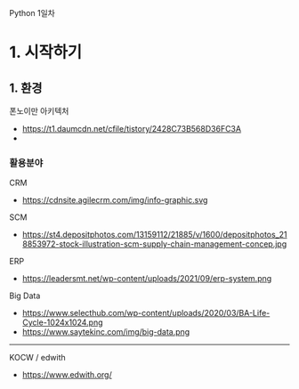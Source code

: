 Python 1일차


# 1. 시작하기

## 1. 환경


폰노이만 아키텍처
 - https://t1.daumcdn.net/cfile/tistory/2428C73B568D36FC3A
 - 

### 활용분야

CRM
 - https://cdnsite.agilecrm.com/img/info-graphic.svg

SCM
 - https://st4.depositphotos.com/13159112/21885/v/1600/depositphotos_218853972-stock-illustration-scm-supply-chain-management-concep.jpg


ERP
 - https://leadersmt.net/wp-content/uploads/2021/09/erp-system.png


Big Data
 - https://www.selecthub.com/wp-content/uploads/2020/03/BA-Life-Cycle-1024x1024.png
 - https://www.saytekinc.com/img/big-data.png


---

KOCW / edwith
 - https://www.edwith.org/
